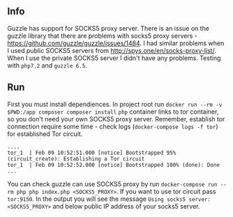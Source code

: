 ## Info

Guzzle has support for SOCKS5 proxy server.
There is an issue on the guzzle library that there are problems with socks5 proxy servers - https://github.com/guzzle/guzzle/issues/1484. I had similar problems when I used public SOCKS5 servers from http://spys.one/en/socks-proxy-list/.
When I use the private SOCKS5 server I didn't have any problems. Testing with `php7.2` and `guzzle 6.5`.

## Run
First you must install dependiences. In project root run `docker run --rm -v $PWD:/app composer composer install`
`php` container links to tor container, so you don't need your own SOCKS5 proxy server. Remember, establish tor connection require some time - check logs (`docker-compose logs -f tor`) for established Tor circuit.
```
....
tor_1  | Feb 09 10:52:51.000 [notice] Bootstrapped 95% (circuit_create): Establishing a Tor circuit
tor_1  | Feb 09 10:52:52.000 [notice] Bootstrapped 100% (done): Done
...
```

You can check guzzle can use SOCKS5 proxy by run `docker-compose run --rm php php index.php <SOCKS5_PROXY>`. If you want to use tor circuit pass `tor:9150`.
In the output you will see the message `Using socks5 server: <SOCKS5_PROXY>` and below public IP address of your socks5 server.
